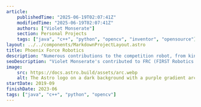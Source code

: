 ```yaml
---
article: 
    publishedTime: "2025-06-19T02:07:41Z"
    modifiedTime: "2025-06-19T02:07:41Z"
    authors: ["Violet Monserate"]
    section: Personal Projects
    tags: ["java", "c++", "python", "opencv", "inventor", "opensource"]
layout: ../../components/MarkdownProjectLayout.astro
title: Phoenix Force Robotics
description: "Numerous contributions to the competition robot, from kinematics to award-winning computer vision"
seoDescription: "Violet Monserate's contributed to FRC (FIRST Robotics Competition) in Java, C++, Python, Inventor, winning Industrial Design Award for Computer Vision. "
image:
    src: https://docs.astro.build/assets/arc.webp
    alt: The Astro logo on a dark background with a purple gradient arc.
startDate: 2019-09
finishDate: 2023-06
tags: ["java", "c++", "python", "opencv"]
---
```

